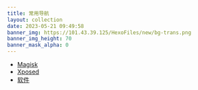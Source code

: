 ```yaml
---
title: 常用导航
layout: collection
date: 2023-05-21 09:49:58
banner_img: https://101.43.39.125/HexoFiles/new/bg-trans.png
banner_img_height: 70
banner_mask_alpha: 0
---
```


<div class="container tool-nav">
  <ul class="nav nav-pills">
    <li role="presentation" class="active"><a href="#">Magisk</a></li>
    <li role="presentation"><a href="lsposed.html">Xposed</a></li>
    <li role="presentation"><a href="software.html">软件</a></li>
  </ul>
</div>

<div id="showme"></div>

<script type="text/javascript" src="https://code.jquery.com/jquery-3.6.2.js"></script>
<script>
$(document).ready(function(){
  $.getJSON('/collection/res/index.json', function(data){
    if (true){
      var count = data.length;
      var show = "<div class=\"container-fluid\">";
      for (var i=0 ; i < count ;i++){
        index_link = data[i][0];
        index_title = data[i][1];
        index_description = data[i][2];
        index_bgnum = data[i][3];
        index_icon = data[i][4];
        show += "<div class=\"row text-center\">";
        show += "<div class=\"col-xs-6 col-sm-6 col-md-4 col-lg-4 tool-li\">";
        show += "<a href=\"" + index_link + "\" target=\"_blank\">";
        show += "<div class=\"tool-li-li " + "li-bgc-" + index_bgnum + "\">";
        show += "<i class=\"iconfont " + index_icon + "\"></i>";
        show += "</div>";
        show += "</a>";
        show += "<div class=\"text-center\" style=\"margin-top:10px\">";
        show += index_title;
        show += "</div>";
        show += "<div class=\"text-center text-color-height\">";
        show += index_description;
        show += "</div>";
        show += "</div>";
        show += "</div>";
      }
      show += "</div>";
      $("#showme").html(show);
    }
  });
});
</script>